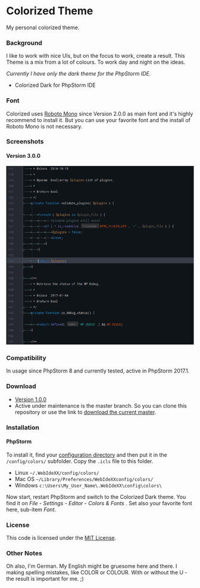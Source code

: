 # Colorized Theme
My personal colorized theme.

### Background
I like to work with nice UIs, but on the focus to work, create a result. This Theme is a mix from a lot of colours. To work day and night on the ideas.

_Currently I have only the dark theme for the PhpStorm IDE._

* Colorized Dark for PhpStorm IDE

### Font

Colorized uses [Roboto Mono](https://fonts.google.com/specimen/Roboto+Mono) since Version 2.0.0 as main font and it's highly recommend to install it. But you can use your favorite font and the install of Roboto Mono is not necessary.

### Screenshots

#### Version 3.0.0

![PHP Source in PhpStorm 2017.1](./screenshots/colorized-dark-php-v3.png)

### Compatibility
In usage since PhpStorm 8 and currently tested, active in PhpStorm 2017.1.

### Download

* [Version 1.0.0](https://github.com/bueltge/colorized-theme/releases/tag/1.0.0)
* Active under maintenance is the master branch. So you can clone this repository or use the link to [download the current master](https://github.com/bueltge/colorized-theme/archive/master.zip).

### Installation

#### PhpStorm
To install it, find your [configuration directory](http://www.jetbrains.com/phpstorm/webhelp/project-and-ide-settings.html) and then put it in the `/config/colors/` subfolder. Copy the `.icls` file to this folder.

* Linux `~/.WebIdeXX/config/colors/`
* Mac OS `~/Library/Preferences/WebIdeXXconfig/colors/`
* Windows `c:\Users\My_User_Name\.WebIdeXX\config\colors\`

Now start, restart PhpStorm and switch to the Colorized Dark theme. You find it on _File_ - _Settings_ - _Editor_ - _Colors & Fonts_ . Set also your favorite font here, sub-item _Font_.

### License

This code is licensed under the [MIT License](./LICENSE).

### Other Notes

Oh also, I'm German. My English might be gruesome here and there. I  making spelling mistakes, like COLOR or COLOUR. With or without the U - the result is important for me. ;)